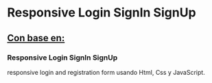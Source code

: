 # Responsive Login SignIn SignUp
## [Con base en:](https://youtu.be/aHA50b0jLCo)
### Responsive Login SignIn SignUp
responsive login and registration form usando Html, Css y JavaScript.

